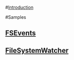 #[Introduction](intro.md)

#Samples

## [FSEvents](fsevents_sample.md)
## [FileSystemWatcher](fswatcher.md)

